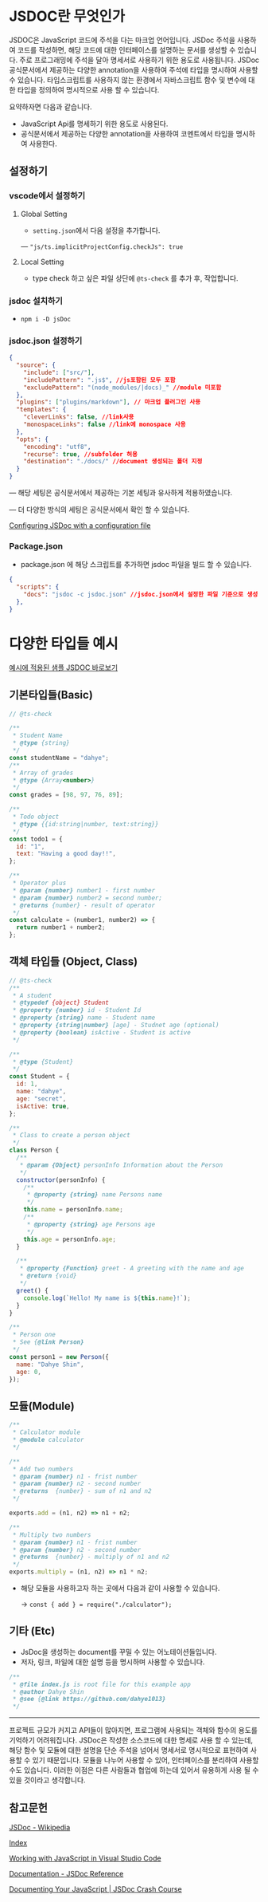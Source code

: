 # JSDOC란 무엇인가

JSDOC은 JavaScript 코드에 주석을 다는 마크업 언어입니다.  JSDoc 주석을 사용하여 코드를 작성하면, 해당 코드에 대한 인터페이스를 설명하는 문서를 생성할 수 있습니다. 주로 프로그래밍에 주석을 달아 명세서로 사용하기 위한 용도로 사용됩니다. JSDoc 공식문서에서 제공하는 다양한 annotation을 사용하여 주석에 타입을 명시하여 사용할 수 있습니다. 타입스크립트를 사용하지 않는 환경에서 자바스크립트 함수 및 변수에 대한 타입을 정의하여 명시적으로 사용 할 수 있습니다.

요약하자면 다음과 같습니다.

- JavaScript Api를 명세하기 위한 용도로 사용된다.
- 공식문서에서 제공하는 다양한 annotation을 사용하여 코멘트에서 타입을 명시하여 사용한다.

## 설정하기

### vscode에서 설정하기

1. Global Setting
    - `setting.json`에서 다음 설정을 추가합니다.
    
     — `"js/ts.implicitProjectConfig.checkJs": true`
    
2. Local Setting
    - type check 하고 싶은 파일 상단에 `@ts-check` 를 추가 후, 작업합니다.

### jsdoc 설치하기

- `npm i -D jsDoc`

### jsdoc.json 설정하기

```json
{
  "source": {
    "include": ["src/"],
    "includePattern": ".js$", //js포함된 모두 포함
    "excludePattern": "(node_modules/|docs)_" //module 미포함
  },
  "plugins": ["plugins/markdown"], // 마크업 플러그인 사용
  "templates": {
    "cleverLinks": false, //link사용
    "monospaceLinks": false //link에 monospace 사용
  },
  "opts": {
    "encoding": "utf8",
    "recurse": true, //subfolder 허용
    "destination": "./docs/" //document 생성되는 폴더 지정
  }
}
```

— 해당 세팅은 공식문서에서 제공하는 기본 세팅과 유사하게 적용하였습니다.

— 더 다양한 방식의 세팅은 공식문서에서 확인 할 수 있습니다.

[Configuring JSDoc with a configuration file](https://jsdoc.app/about-configuring-jsdoc.html)

### Package.json

- package.json 에 해당 스크립트를 추가하면 jsdoc 파일을 빌드 할 수 있습니다.

```json
{
  "scripts": {
    "docs": "jsdoc -c jsdoc.json" //jsdoc.json에서 설정한 파일 기준으로 생성
  },
}
```

# 다양한 타입들 예시

[예시에 적용된 샘플 JSDOC 바로보기](https://dahye1013.github.io/crash-jsdoc-custom-template/)

##

## 기본타입들(Basic)

```jsx
// @ts-check

/**
 * Student Name
 * @type {string}
 */
const studentName = "dahye";
/**
 * Array of grades
 * @type {Array<number>}
 */
const grades = [98, 97, 76, 89];

/**
 * Todo object
 * @type {{id:string|number, text:string}}
 */
const todo1 = {
  id: "1",
  text: "Having a good day!!",
};

/**
 * Operator plus
 * @param {number} number1 - first number
 * @param {number} number2 = second number;
 * @returns {number} - result of operator
 */
const calculate = (number1, number2) => {
  return number1 + number2;
};
```

## 객체 타입들 (Object, Class)

```jsx
// @ts-check
/**
 * A student
 * @typedef {object} Student
 * @property {number} id - Student Id
 * @property {string} name - Student name
 * @property {string|number} [age] - Studnet age (optional)
 * @property {boolean} isActive - Student is active
 */

/**
 * @type {Student}
 */
const Student = {
  id: 1,
  name: "dahye",
  age: "secret",
  isActive: true,
};

/**
 * Class to create a person object
 */
class Person {
  /**
   * @param {Object} personInfo Information about the Person
   */
  constructor(personInfo) {
    /**
     * @property {string} name Persons name
     */
    this.name = personInfo.name;
    /**
     * @property {string} age Persons age
     */
    this.age = personInfo.age;
  }

  /**
   * @property {Function} greet - A greeting with the name and age
   * @return {void}
   */
  greet() {
    console.log(`Hello! My name is ${this.name}!`);
  }
}

/**
 * Person one
 * See {@link Person}
 */
const person1 = new Person({
  name: "Dahye Shin",
  age: 0,
});
```

## 모듈(Module)

```jsx
/**
 * Calculator module
 * @module calculator
 */

/**
 * Add two numbers
 * @param {number} n1 - frist number
 * @param {number} n2 - second number
 * @returns  {number} - sum of n1 and n2
 */

exports.add = (n1, n2) => n1 + n2;

/**
 * Multiply two numbers
 * @param {number} n1 - frist number
 * @param {number} n2 - second number
 * @returns  {number} - multiply of n1 and n2
 */
exports.multiply = (n1, n2) => n1 * n2;
```

- 해당 모듈을 사용하고자 하는 곳에서 다음과 같이 사용할 수 있습니다.
    
    → `const { add } = require("./calculator");`
    

## 기타 (Etc)

- JsDoc을 생성하는 document를 꾸밀 수 있는 어노테이션들입니다.
- 저자, 링크, 파일에 대한 설명 등을 명시하며 사용할 수 있습니다.

```jsx
/**
 * @file index.js is root file for this example app
 * @author Dahye Shin
 * @see {@link https://github.com/dahye1013}
 */
```

---



프로젝트 규모가 커지고 API들이 많아지면, 프로그램에 사용되는 객체와 함수의 용도를 기억하기 어려워집니다. JSDoc은 작성한 소스코드에 대한 명세로 사용 할 수 있는데, 해당 함수 및 모듈에 대한 설명을 단순 주석을 넘어서 명세서로 명시적으로 표현하여 사용할 수 있기 때문입니다. 모듈을 나누어 사용할 수 있어, 인터페이스를 분리하여 사용할 수도 있습니다. 이러한 이점은 다른 사람들과 협업에 하는데 있어서 유용하게 사용 될 수 있을 것이라고 생각합니다.

## 참고문헌

[JSDoc - Wikipedia](https://en.wikipedia.org/wiki/JSDoc)

[Index](https://jsdoc.app/)

[Working with JavaScript in Visual Studio Code](https://code.visualstudio.com/docs/nodejs/working-with-javascript)

[Documentation - JSDoc Reference](https://www.typescriptlang.org/docs/handbook/jsdoc-supported-types.html)

[Documenting Your JavaScript | JSDoc Crash Course](https://www.youtube.com/watch?v=YK-GurROGIg)
